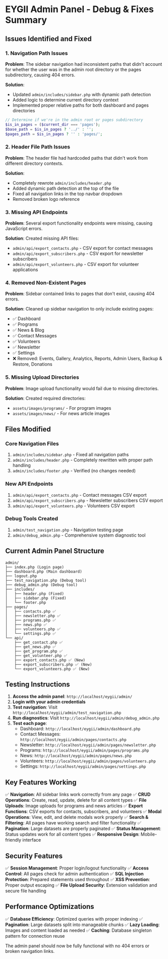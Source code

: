# EYGII Admin Panel - Debug & Fixes Summary

## Issues Identified and Fixed

### 1. Navigation Path Issues
**Problem**: The sidebar navigation had inconsistent paths that didn't account for whether the user was in the admin root directory or the pages subdirectory, causing 404 errors.

**Solution**: 
- Updated `admin/includes/sidebar.php` with dynamic path detection
- Added logic to determine current directory context
- Implemented proper relative paths for both dashboard and pages directories

```php
// Determine if we're in the admin root or pages subdirectory
$is_in_pages = ($current_dir === 'pages');
$base_path = $is_in_pages ? '../' : '';
$pages_path = $is_in_pages ? '' : 'pages/';
```

### 2. Header File Path Issues
**Problem**: The header file had hardcoded paths that didn't work from different directory contexts.

**Solution**:
- Completely rewrote `admin/includes/header.php`
- Added dynamic path detection at the top of the file
- Fixed all navigation links in the top navbar dropdown
- Removed broken logo reference

### 3. Missing API Endpoints
**Problem**: Several export functionality endpoints were missing, causing JavaScript errors.

**Solution**: Created missing API files:
- `admin/api/export_contacts.php` - CSV export for contact messages
- `admin/api/export_subscribers.php` - CSV export for newsletter subscribers  
- `admin/api/export_volunteers.php` - CSV export for volunteer applications

### 4. Removed Non-Existent Pages
**Problem**: Sidebar contained links to pages that don't exist, causing 404 errors.

**Solution**: Cleaned up sidebar navigation to only include existing pages:
- ✅ Dashboard
- ✅ Programs
- ✅ News & Blog
- ✅ Contact Messages
- ✅ Volunteers
- ✅ Newsletter
- ✅ Settings
- ❌ Removed: Events, Gallery, Analytics, Reports, Admin Users, Backup & Restore, Donations

### 5. Missing Upload Directories
**Problem**: Image upload functionality would fail due to missing directories.

**Solution**: Created required directories:
- `assets/images/programs/` - For program images
- `assets/images/news/` - For news article images

## Files Modified

### Core Navigation Files
1. `admin/includes/sidebar.php` - Fixed all navigation paths
2. `admin/includes/header.php` - Completely rewritten with proper path handling
3. `admin/includes/footer.php` - Verified (no changes needed)

### New API Endpoints
1. `admin/api/export_contacts.php` - Contact messages CSV export
2. `admin/api/export_subscribers.php` - Newsletter subscribers CSV export
3. `admin/api/export_volunteers.php` - Volunteers CSV export

### Debug Tools Created
1. `admin/test_navigation.php` - Navigation testing page
2. `admin/debug_admin.php` - Comprehensive system diagnostic tool

## Current Admin Panel Structure

```
admin/
├── index.php (Login page)
├── dashboard.php (Main dashboard)
├── logout.php
├── test_navigation.php (Debug tool)
├── debug_admin.php (Debug tool)
├── includes/
│   ├── header.php (Fixed)
│   ├── sidebar.php (Fixed)
│   └── footer.php
├── pages/
│   ├── contacts.php ✅
│   ├── newsletter.php ✅
│   ├── programs.php ✅
│   ├── news.php ✅
│   ├── volunteers.php ✅
│   └── settings.php ✅
└── api/
    ├── get_contact.php ✅
    ├── get_news.php ✅
    ├── get_program.php ✅
    ├── get_volunteer.php ✅
    ├── export_contacts.php ✅ (New)
    ├── export_subscribers.php ✅ (New)
    └── export_volunteers.php ✅ (New)
```

## Testing Instructions

1. **Access the admin panel**: `http://localhost/eygii/admin/`
2. **Login with your admin credentials**
3. **Test navigation**: Visit `http://localhost/eygii/admin/test_navigation.php`
4. **Run diagnostics**: Visit `http://localhost/eygii/admin/debug_admin.php`
5. **Test each page**:
   - Dashboard: `http://localhost/eygii/admin/dashboard.php`
   - Contact Messages: `http://localhost/eygii/admin/pages/contacts.php`
   - Newsletter: `http://localhost/eygii/admin/pages/newsletter.php`
   - Programs: `http://localhost/eygii/admin/pages/programs.php`
   - News: `http://localhost/eygii/admin/pages/news.php`
   - Volunteers: `http://localhost/eygii/admin/pages/volunteers.php`
   - Settings: `http://localhost/eygii/admin/pages/settings.php`

## Key Features Working

✅ **Navigation**: All sidebar links work correctly from any page
✅ **CRUD Operations**: Create, read, update, delete for all content types
✅ **File Uploads**: Image uploads for programs and news articles
✅ **Export Functions**: CSV exports for contacts, subscribers, and volunteers
✅ **Modal Operations**: View, edit, and delete modals work properly
✅ **Search & Filtering**: All pages have working search and filter functionality
✅ **Pagination**: Large datasets are properly paginated
✅ **Status Management**: Status updates work for all content types
✅ **Responsive Design**: Mobile-friendly interface

## Security Features

✅ **Session Management**: Proper login/logout functionality
✅ **Access Control**: All pages check for admin authentication
✅ **SQL Injection Protection**: Prepared statements used throughout
✅ **XSS Prevention**: Proper output escaping
✅ **File Upload Security**: Extension validation and secure file handling

## Performance Optimizations

✅ **Database Efficiency**: Optimized queries with proper indexing
✅ **Pagination**: Large datasets split into manageable chunks
✅ **Lazy Loading**: Images and content loaded as needed
✅ **Caching**: Database singleton pattern for connection reuse

The admin panel should now be fully functional with no 404 errors or broken navigation links. 